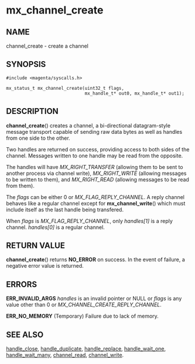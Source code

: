 # mx_channel_create

## NAME

channel_create - create a channel

## SYNOPSIS

```
#include <magenta/syscalls.h>

mx_status_t mx_channel_create(uint32_t flags,
                              mx_handle_t* out0, mx_handle_t* out1);

```

## DESCRIPTION

**channel_create**() creates a channel, a bi-directional
datagram-style message transport capable of sending raw data bytes
as well as handles from one side to the other.

Two handles are returned on success, providing access to both sides
of the channel.  Messages written to one handle may be read from
the opposite.

The handles will have *MX_RIGHT_TRANSFER* (allowing them to be sent
to another process via channel write), *MX_RIGHT_WRITE* (allowing
messages to be written to them), and *MX_RIGHT_READ* (allowing messages
to be read from them).

The *flags* can be either 0 or *MX_FLAG_REPLY_CHANNEL*. A reply channel
behaves like a regular channel except for **mx_channel_write**()
which must include itself as the last handle being transfered.

When *flags* is *MX_FLAG_REPLY_CHANNEL*, only *handles[1]* is a reply
channel. *handles[0]* is a regular channel.


## RETURN VALUE

**channel_create**() returns **NO_ERROR** on success. In the event
of failure, a negative error value is returned.

## ERRORS

**ERR_INVALID_ARGS**  *handles* is an invalid pointer or NULL or
*flags* is any value other than 0 or *MX_CHANNEL_CREATE_REPLY_CHANNEL*.

**ERR_NO_MEMORY**  (Temporary) Failure due to lack of memory.

## SEE ALSO

[handle_close](handle_close.md),
[handle_duplicate](handle_duplicate.md),
[handle_replace](handle_replace.md),
[handle_wait_one](handle_wait_one),
[handle_wait_many](handle_wait_many.md),
[channel_read](channel_read.md),
[channel_write](channel_write.md).
